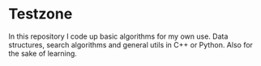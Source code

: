 Testzone
========

In this repository I code up basic algorithms for my own use. Data structures, search algorithms and general utils in C++ or Python. Also for the sake of learning.
